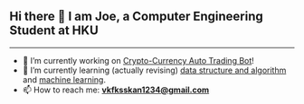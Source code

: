 ## Hi there 👋 I am Joe, a Computer Engineering Student at HKU
***

- 🔭 I’m currently working on [Crypto-Currency Auto Trading Bot](https://github.com/JoohanJin/AutoCryptoTrading)!
- 🌱 I’m currently learning (actually revising) [data structure and algorithm](https://github.com/JoohanJin/DSA) and [machine learning](https://github.com/JoohanJin/ML_DL).
- 📫 How to reach me: **vkfksskan1234@gmail.com**
<!--
**JoohanJin/JoohanJin** is a ✨ _special_ ✨ repository because its `README.md` (this file) appears on your GitHub profile.

Here are some ideas to get you started:

- 🔭 I’m currently working on ...
- 🌱 I’m currently learning ...
- 👯 I’m looking to collaborate on ...
- 🤔 I’m looking for help with ...
- 💬 Ask me about ...
- 📫 How to reach me: ...
- 😄 Pronouns: ...
- ⚡ Fun fact: ...
-->
